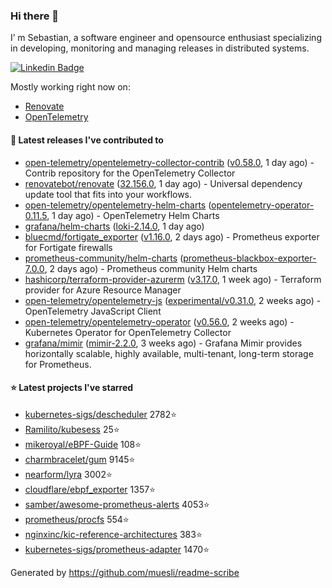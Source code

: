 ### Hi there 👋

I’ m Sebastian, a software engineer and opensource enthusiast specializing in developing, monitoring and managing releases in distributed systems.

[![Linkedin Badge](https://img.shields.io/badge/-LinkedIn-blue?style=flat&logo=Linkedin&logoColor=white&link=https://www.linkedin.com/in/sebastian-poxhofer/)](https://www.linkedin.com/in/sebastian-poxhofer/)

Mostly working right now on:
- [Renovate](https://github.com/renovatebot/renovate)
- [OpenTelemetry](https://github.com/open-telemetry)



#### 🚀 Latest releases I've contributed to

- [open-telemetry/opentelemetry-collector-contrib](https://github.com/open-telemetry/opentelemetry-collector-contrib) ([v0.58.0](https://github.com/open-telemetry/opentelemetry-collector-contrib/releases/tag/v0.58.0), 1 day ago) - Contrib repository for the OpenTelemetry Collector
- [renovatebot/renovate](https://github.com/renovatebot/renovate) ([32.156.0](https://github.com/renovatebot/renovate/releases/tag/32.156.0), 1 day ago) - Universal dependency update tool that fits into your workflows.
- [open-telemetry/opentelemetry-helm-charts](https://github.com/open-telemetry/opentelemetry-helm-charts) ([opentelemetry-operator-0.11.5](https://github.com/open-telemetry/opentelemetry-helm-charts/releases/tag/opentelemetry-operator-0.11.5), 1 day ago) - OpenTelemetry Helm Charts
- [grafana/helm-charts](https://github.com/grafana/helm-charts) ([loki-2.14.0](https://github.com/grafana/helm-charts/releases/tag/loki-2.14.0), 1 day ago)
- [bluecmd/fortigate_exporter](https://github.com/bluecmd/fortigate_exporter) ([v1.16.0](https://github.com/bluecmd/fortigate_exporter/releases/tag/v1.16.0), 2 days ago) - Prometheus exporter for Fortigate firewalls
- [prometheus-community/helm-charts](https://github.com/prometheus-community/helm-charts) ([prometheus-blackbox-exporter-7.0.0](https://github.com/prometheus-community/helm-charts/releases/tag/prometheus-blackbox-exporter-7.0.0), 2 days ago) - Prometheus community Helm charts
- [hashicorp/terraform-provider-azurerm](https://github.com/hashicorp/terraform-provider-azurerm) ([v3.17.0](https://github.com/hashicorp/terraform-provider-azurerm/releases/tag/v3.17.0), 1 week ago) - Terraform provider for Azure Resource Manager
- [open-telemetry/opentelemetry-js](https://github.com/open-telemetry/opentelemetry-js) ([experimental/v0.31.0](https://github.com/open-telemetry/opentelemetry-js/releases/tag/experimental%2Fv0.31.0), 2 weeks ago) - OpenTelemetry JavaScript Client
- [open-telemetry/opentelemetry-operator](https://github.com/open-telemetry/opentelemetry-operator) ([v0.56.0](https://github.com/open-telemetry/opentelemetry-operator/releases/tag/v0.56.0), 2 weeks ago) - Kubernetes Operator for OpenTelemetry Collector
- [grafana/mimir](https://github.com/grafana/mimir) ([mimir-2.2.0](https://github.com/grafana/mimir/releases/tag/mimir-2.2.0), 3 weeks ago) - Grafana Mimir provides horizontally scalable, highly available, multi-tenant, long-term storage for Prometheus.

#### ⭐ Latest projects I've starred

- [kubernetes-sigs/descheduler](https://github.com/kubernetes-sigs/descheduler) 2782⭐
- [Ramilito/kubesess](https://github.com/Ramilito/kubesess) 25⭐
- [mikeroyal/eBPF-Guide](https://github.com/mikeroyal/eBPF-Guide) 108⭐
- [charmbracelet/gum](https://github.com/charmbracelet/gum) 9145⭐
- [nearform/lyra](https://github.com/nearform/lyra) 3002⭐
- [cloudflare/ebpf_exporter](https://github.com/cloudflare/ebpf_exporter) 1357⭐
- [samber/awesome-prometheus-alerts](https://github.com/samber/awesome-prometheus-alerts) 4053⭐
- [prometheus/procfs](https://github.com/prometheus/procfs) 554⭐
- [nginxinc/kic-reference-architectures](https://github.com/nginxinc/kic-reference-architectures) 383⭐
- [kubernetes-sigs/prometheus-adapter](https://github.com/kubernetes-sigs/prometheus-adapter) 1470⭐



Generated by https://github.com/muesli/readme-scribe
